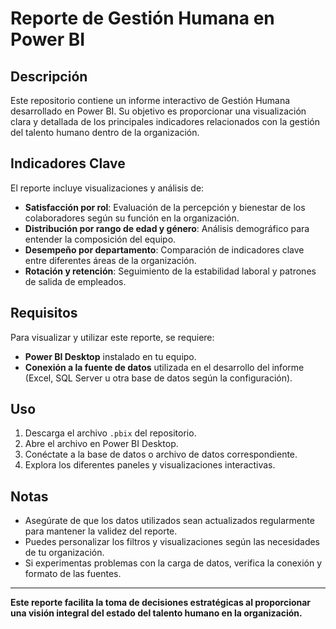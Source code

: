 # Reporte de Gestión Humana en Power BI

## Descripción
Este repositorio contiene un informe interactivo de Gestión Humana desarrollado en Power BI. Su objetivo es proporcionar una visualización clara y detallada de los principales indicadores relacionados con la gestión del talento humano dentro de la organización.

## Indicadores Clave
El reporte incluye visualizaciones y análisis de:
- **Satisfacción por rol**: Evaluación de la percepción y bienestar de los colaboradores según su función en la organización.
- **Distribución por rango de edad y género**: Análisis demográfico para entender la composición del equipo.
- **Desempeño por departamento**: Comparación de indicadores clave entre diferentes áreas de la organización.
- **Rotación y retención**: Seguimiento de la estabilidad laboral y patrones de salida de empleados.

## Requisitos
Para visualizar y utilizar este reporte, se requiere:
- **Power BI Desktop** instalado en tu equipo.
- **Conexión a la fuente de datos** utilizada en el desarrollo del informe (Excel, SQL Server u otra base de datos según la configuración).

## Uso
1. Descarga el archivo `.pbix` del repositorio.
2. Abre el archivo en Power BI Desktop.
3. Conéctate a la base de datos o archivo de datos correspondiente.
4. Explora los diferentes paneles y visualizaciones interactivas.

## Notas
- Asegúrate de que los datos utilizados sean actualizados regularmente para mantener la validez del reporte.
- Puedes personalizar los filtros y visualizaciones según las necesidades de tu organización.
- Si experimentas problemas con la carga de datos, verifica la conexión y formato de las fuentes.

---
**Este reporte facilita la toma de decisiones estratégicas al proporcionar una visión integral del estado del talento humano en la organización.**

